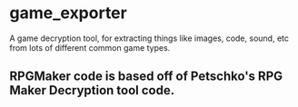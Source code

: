 # game_exporter
A game decryption tool, for extracting things like images, code, sound, etc from lots of different common game types.

## RPGMaker code is based off of Petschko's RPG Maker Decryption tool code.
